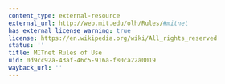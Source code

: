 ```yaml
---
content_type: external-resource
external_url: http://web.mit.edu/olh/Rules/#mitnet
has_external_license_warning: true
license: https://en.wikipedia.org/wiki/All_rights_reserved
status: ''
title: MITnet Rules of Use
uid: 0d9cc92a-43af-46c5-916a-f80ca22a0019
wayback_url: ''
---
```

